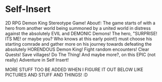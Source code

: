 # Self-Insert
2D RPG Demon King Stereotype Game! 
About!:
The game starts of with a hero from another world being summoned by a united world in distress against the absolutely EVIL and DEMONIC
Demons! The hero, "SURPRISE! ITS ME! or maybe you? Who knows at this early point!) must choose his starting comrade and gather more on his journey 
towards defeating the absolutely HORENDOUS Demon King! Fight random encounters! Clear Quests! Save villages! Do The Thing! And maybe more?, on this
EPIC (not really) Adventure in Self Insert!

MORE STUFF TOO BE ADDED WHEN I FIGURE IT OUT BELOW LIKE PICTURES AND STUFF AND THINGS! :D
